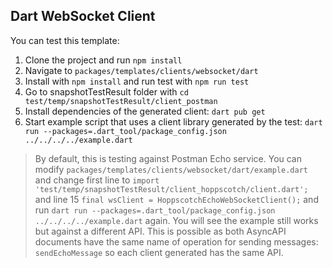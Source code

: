 ## Dart WebSocket Client

You can test this template:
1. Clone the project and run `npm install`
2. Navigate to `packages/templates/clients/websocket/dart`
3. Install with `npm install` and run test with `npm run test`
4. Go to snapshotTestResult folder with `cd test/temp/snapshotTestResult/client_postman`
5. Install dependencies of the generated client: `dart pub get`
6. Start example script that uses a client library generated by the test: `dart run --packages=.dart_tool/package_config.json ../../../../example.dart`

> By default, this is testing against Postman Echo service. You can modify `packages/templates/clients/websocket/dart/example.dart` and change first line to `import 'test/temp/snapshotTestResult/client_hoppscotch/client.dart';` and line 15 `final wsClient = HoppscotchEchoWebSocketClient();` and run `dart run --packages=.dart_tool/package_config.json ../../../../example.dart` again. You will see the example still works but against a different API. This is possible as both AsyncAPI documents have the same name of operation for sending messages: `sendEchoMessage` so each client generated has the same API.